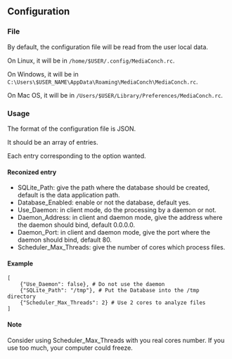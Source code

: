 ## Configuration

### File

By default, the configuration file will be read from the user local data.

On Linux, it will be in `/home/$USER/.config/MediaConch.rc`.

On Windows, it will be in `C:\Users\$USER_NAME\AppData\Roaming\MediaConch\MediaConch.rc`.

On Mac OS, it will be in `/Users/$USER/Library/Preferences/MediaConch.rc`.

### Usage

The format of the configuration file is JSON.

It should be an array of entries.

Each entry corresponding to the option wanted.

#### Reconized entry

* SQLite\_Path: give the path where the database should be created, default is the data application path.
* Database\_Enabled: enable or not the database, default yes.
* Use\_Daemon: in client mode, do the processing by a daemon or not.
* Daemon\_Address: in client and daemon mode, give the address where the daemon should bind, default 0.0.0.0.
* Daemon\_Port: in client and daemon mode, give the port where the daemon should bind, default 80.
* Scheduler\_Max\_Threads: give the number of cores which process files.


#### Example

```
[
    {"Use_Daemon": false}, # Do not use the daemon
    {"SQLite_Path": "/tmp"}, # Put the Database into the /tmp directory
    {"Scheduler_Max_Threads": 2} # Use 2 cores to analyze files
]
```

#### Note

Consider using Scheduler\_Max\_Threads with you real cores number. If you use too much, your computer could freeze.
